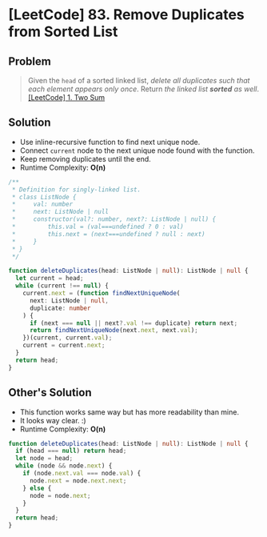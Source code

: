 # [LeetCode] 83. Remove Duplicates from Sorted List

## Problem

> Given the `head` of a sorted linked list, _delete all duplicates such that each element appears only once_. Return _the linked list **sorted** as well_.
> [[LeetCode] 1. Two Sum](https://leetcode.com/problems/two-sum/?envType=study-plan&id=data-structure-i)

## Solution

- Use inline-recursive function to find next unique node.
- Connect `current` node to the next unique node found with the function.
- Keep removing duplicates until the end.
- Runtime Complexity: **O(n)**

```typescript
/**
 * Definition for singly-linked list.
 * class ListNode {
 *     val: number
 *     next: ListNode | null
 *     constructor(val?: number, next?: ListNode | null) {
 *         this.val = (val===undefined ? 0 : val)
 *         this.next = (next===undefined ? null : next)
 *     }
 * }
 */

function deleteDuplicates(head: ListNode | null): ListNode | null {
  let current = head;
  while (current !== null) {
    current.next = (function findNextUniqueNode(
      next: ListNode | null,
      duplicate: number
    ) {
      if (next === null || next?.val !== duplicate) return next;
      return findNextUniqueNode(next.next, next.val);
    })(current, current.val);
    current = current.next;
  }
  return head;
}
```

## Other's Solution

- This function works same way but has more readability than mine.
- It looks way clear. :)
- Runtime Complexity: **O(n)**

```typescript
function deleteDuplicates(head: ListNode | null): ListNode | null {
  if (head === null) return head;
  let node = head;
  while (node && node.next) {
    if (node.next.val === node.val) {
      node.next = node.next.next;
    } else {
      node = node.next;
    }
  }
  return head;
}
```
